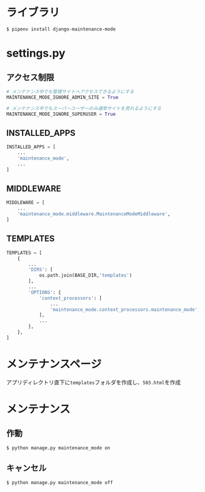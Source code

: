 # ライブラリ

```terminal
$ pipenv install django-maintenance-mode
```
# settings.py

## アクセス制限

```settings.py
# メンテナンス中でも管理サイトへアクセスできるようにする
MAINTENANCE_MODE_IGNORE_ADMIN_SITE = True

# メンテナンス中でもスーパーユーザーのみ通常サイトを見れるようにする
MAINTENANCE_MODE_IGNORE_SUPERUSER = True
```

## INSTALLED_APPS

```settings.py
INSTALLED_APPS = [
    ...
    'maintenance_mode',
    ...
]
```

## MIDDLEWARE

```settings.py
MIDDLEWARE = [
    ...
    'maintenance_mode.middleware.MaintenanceModeMiddleware',
]
```

## TEMPLATES

```settings.py
TEMPLATES = [
    {
        ...
        'DIRS': [
            os.path.join(BASE_DIR,'templates')
        ],
        ...
        'OPTIONS': {
            'context_processors': [
                ...
                'maintenance_mode.context_processors.maintenance_mode',
            ],
            ...
        },
    },
]
```

# メンテナンスページ

アプリディレクトリ直下に``templates``フォルダを作成し、``503.html``を作成

# メンテナンス

## 作動

```terminal
$ python manage.py maintenance_mode on
```

## キャンセル

```terminal
$ python manage.py maintenance_mode off
```
